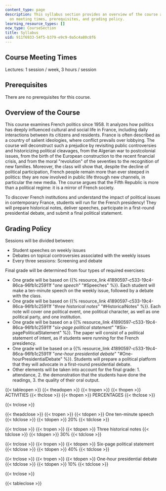 ```yaml
---
content_type: page
description: This syllabus section provides an overview of the course and information
  on meeting times, prerequisites, and grading policy.
learning_resource_types: []
ocw_type: CourseSection
title: Syllabus
uid: 911f6933-54f5-b379-e9c9-0a5c4a80c8f6
---
```


Course Meeting Times
--------------------

Lectures: 1 session / week, 3 hours / session

Prerequisites
-------------

There are no prerequisites for this course.

Overview of the Course
----------------------

This course examines French politics since 1958. It analyzes how politics has deeply influenced cultural and social life in France, including daily interactions between its citizens and residents. France is often described as a country of salient ideologies, where conflict prevails over lobbying. The course will deconstruct such a prejudice by revisiting public controversies and historicizing political cleavages, from the Algerian war to postcolonial issues, from the birth of the European construction to the recent financial crisis, and from the moral "revolution" of the seventies to the recognition of new families. Moreover, the class will show that, despite the decline of political participation, French people remain more than ever steeped in politics: they are now involved in public life through new channels, in particular the new media. The course argues that the Fifth Republic is more than a political regime: it is a mirror of French society.

To discover French institutions and understand the impact of political issues in contemporary France, students will run for the French presidency! They will prepare historical notes, deliver speeches, participate in a first-round presidential debate, and submit a final political statement.

Grading Policy
--------------

Sessions will be divided between:

*   Student speeches on weekly issues
*   Debates on topical controversies associated with the weekly issues
*   Every three sessions: Screening and debate

Final grade will be determined from four types of required exercises:

*   One grade will be based on {{% resource_link 41890597-c533-19c4-86ca-96fb1c25911f "_one speech_" "#Speeches" %}}. Each student will make a ten-minute speech on the weekly issue, followed by a debate with the class.
*   One grade will be based on {{% resource_link 41890597-c533-19c4-86ca-96fb1c25911f "_three historical notes_" "#HistoricalNotes" %}}. Each note will cover one political event, one political character, as well as one political party, and one institution.
*   One grade will be based on a {{% resource_link 41890597-c533-19c4-86ca-96fb1c25911f "_six-page political statement_" "#Six-pagePoliticalStatement" %}}. The paper will consist of a political statement of intent, as if students were running for the French presidency.
*   One grade will be based on a {{% resource_link 41890597-c533-19c4-86ca-96fb1c25911f "_one-hour presidential debate_" "#One-hourPresidentialDebate" %}}. Students will prepare a political platform that they will advocate in a first-round presidential debate.
*   Other elements will be taken into account for the final grade: 1. attendance, 2. the demonstration that the students have done the readings, 3. the quality of their oral output.

{{< tableopen >}}
{{< theadopen >}}
{{< tropen >}}
{{< thopen >}}
ACTIVITIES
{{< thclose >}}
{{< thopen >}}
PERCENTAGES
{{< thclose >}}

{{< trclose >}}

{{< theadclose >}}
{{< tropen >}}
{{< tdopen >}}
One ten-minute speech
{{< tdclose >}}
{{< tdopen >}}
20%
{{< tdclose >}}

{{< trclose >}}
{{< tropen >}}
{{< tdopen >}}
Three historical notes
{{< tdclose >}}
{{< tdopen >}}
30%
{{< tdclose >}}

{{< trclose >}}
{{< tropen >}}
{{< tdopen >}}
Six-page political statement
{{< tdclose >}}
{{< tdopen >}}
40%
{{< tdclose >}}

{{< trclose >}}
{{< tropen >}}
{{< tdopen >}}
One-hour presidential debate
{{< tdclose >}}
{{< tdopen >}}
10%
{{< tdclose >}}

{{< trclose >}}

{{< tableclose >}}